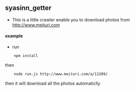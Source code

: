 ## syasinn_getter
* This is a little crawler enable you to download photos from http://www.meituri.com

#### example
* run 
```bash
    npm install
```
then
```bash
	node run.js http://www.meituri.com/a/11209/
```
then it will download all the photos automaticlly 
